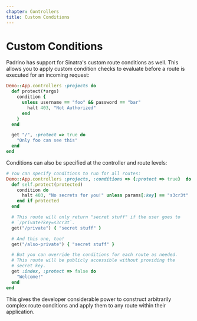 ```yaml
---
chapter: Controllers
title: Custom Conditions
---
```


# Custom Conditions

Padrino has support for Sinatra's custom route conditions as well. This allows
you to apply custom condition checks to evaluate before a route is executed for
an incoming request:

```ruby
Demo::App.controllers :projects do
  def protect(*args)
    condition {
      unless username == "foo" && password == "bar"
        halt 403, "Not Authorized"
      end
    }
  end

  get "/", :protect => true do
    "Only foo can see this"
  end
end
```

Conditions can also be specified at the controller and route levels:

```ruby
# You can specify conditions to run for all routes:
Demo::App.controllers :projects, :conditions => {:protect => true}  do
  def self.protect(protected)
    condition do
      halt 403, "No secrets for you!" unless params[:key] == "s3cr3t"
    end if protected
  end

  # This route will only return "secret stuff" if the user goes to
  # `/private?key=s3cr3t`.
  get("/private") { "secret stuff" }

  # And this one, too!
  get("/also-private") { "secret stuff" }

  # But you can override the conditions for each route as needed.
  # This route will be publicly accessible without providing the
  # secret key.
  get :index, :protect => false do
    "Welcome!"
  end
end
```

This gives the developer considerable power to construct arbitrarily complex
route conditions and apply them to any route within their application.
